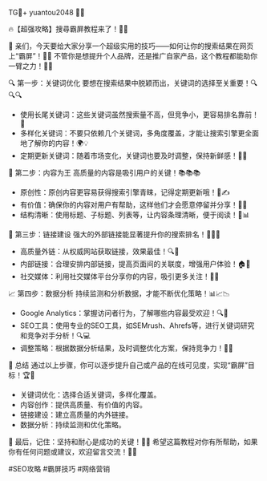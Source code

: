 TG💪+ yuantou2048  🚀✨

🔥【超强攻略】搜尋霸屏教程来了！🚀✨

🌟 亲们，今天要给大家分享一个超级实用的技巧——如何让你的搜索结果在网页上“霸屏”！🌈💼 不管你是想提升个人品牌，还是推广自家产品，这个教程都能助你一臂之力！💪🎉

🔍 第一步：关键词优化
要想在搜索结果中脱颖而出，关键词的选择至关重要！🔍🔍🔍
- 使用长尾关键词：这些关键词虽然搜索量不高，但竞争小，更容易排名靠前！🎯
- 多样化关键词：不要只依赖几个关键词，多角度覆盖，才能让搜索引擎更全面地了解你的内容！🌍💡
- 定期更新关键词：随着市场变化，关键词也要及时调整，保持新鲜感！🔄🌱

📖 第二步：内容为王
高质量的内容是吸引用户的关键！📚📚📚
- 原创性：原创内容更容易获得搜索引擎青睐，记得定期更新哦！🌟✍️
- 有价值：确保你的内容对用户有帮助，这样他们才会愿意停留并分享！💬🤝
- 结构清晰：使用标题、子标题、列表等，让内容条理清晰，便于阅读！📜📊

🔗 第三步：链接建设
强大的外部链接能显著提升你的搜索排名！🔗🔗🔗
- 高质量外链：从权威网站获取链接，效果最佳！🔍🔎
- 内部链接：合理安排内部链接，提高页面间的关联度，增强用户体验！🏠🔗
- 社交媒体：利用社交媒体平台分享你的内容，吸引更多关注！👥💬

📈 第四步：数据分析
持续监测和分析数据，才能不断优化策略！📊📈📉
- Google Analytics：掌握访问者行为，了解哪些内容最受欢迎！🔍👀
- SEO工具：使用专业的SEO工具，如SEMrush、Ahrefs等，进行关键词研究和竞争对手分析！🔍💻
- 调整策略：根据数据分析结果，及时调整优化方案，保持竞争力！🔄💪

🌟 总结
通过以上步骤，你可以逐步提升自己或产品的在线可见度，实现“霸屏”目标！🏆💪
- 关键词优化：选择合适关键词，多样化覆盖。
- 内容创作：提供高质量、有价值的内容。
- 链接建设：建立高质量的内外链接。
- 数据分析：持续监测和优化策略。

💖 最后，记住：坚持和耐心是成功的关键！🌈🌟
希望这篇教程对你有所帮助，如果你有任何问题或建议，欢迎留言交流！💌💬

#SEO攻略 #霸屏技巧 #网络营销